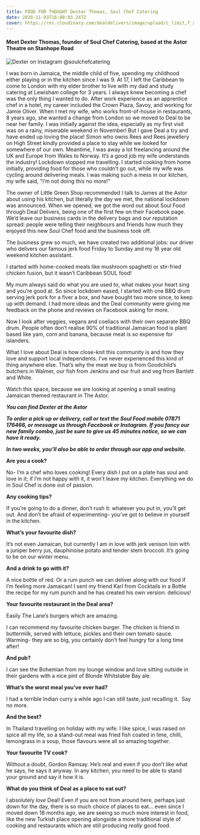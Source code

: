 ```yaml
---
title: FOOD FOR THOUGHT Dexter Thomas, Soul Chef Catering
date: 2020-11-03T16:08:03.247Z
cover: https://res.cloudinary.com/dealdelivers/image/upload/c_limit,f_auto,q_80,w_500/v1604420700/soulchef-catering_oktxcq.png
---
```

#### Meet Dexter Thomas, founder of Soul Chef Catering, based at the Astor Theatre on Stanhope Road

![](https://res.cloudinary.com/dealdelivers/image/upload/c_limit,f_auto,q_80,w_500/v1604420408/dexter-soulchef-catering_agxvew.jpg "Dexter on Instagram @soulchefcatering")

I was born in Jamaica, the middle child of five, spending my childhood either playing or in the kitchen since I was 9. At 17, I left the Caribbean to come to London with my elder brother to live with my dad and study catering at Lewisham college for 3 years. I always knew becoming a chef was the only thing I wanted to do. After work experience as an apprentice chef in a hotel, my career included the Crown Plaza, Savoy, and working for Jamie Oliver. When I met my wife, who works front-of-house in restaurants, 8 years ago, she wanted a change from London so we moved to Deal to be near her family. I was initially against the idea, especially as my first visit was on a rainy, miserable weekend in November! But I gave Deal a try and have ended up loving the place! Simon who owns Rees and Rees jewellery on High Street kindly provided a place to stay while we looked for somewhere of our own. Meantime, I was away a lot freelancing around the UK and Europe from Wales to Norway. It’s a good job my wife understands the industry! Lockdown stopped me travelling. I started cooking from home initially, providing food for those who couldn’t go out, while my wife was cycling around delivering meals. I was making such a mess in our kitchen, my wife said, "I’m not doing this no more!"

The owner of Little Green Shop recommended I talk to James at the Astor about using his kitchen, but literally the day we met, the national lockdown was announced. When we opened, we got the word out about Soul Food through Deal Delivers, being one of the first few on their Facebook page. We’d leave our business cards in the delivery bags and our reputation spread: people were telling their neighbours and friends how much they enjoyed this new Soul Chef food and the business took off.

The business grew so much, we have created two additional jobs: our driver who delivers our famous jerk food Friday to Sunday and my 16 year old weekend kitchen assistant.

I started with home-cooked meals like mushroom spaghetti or stir-fried chicken fusion, but it wasn’t Caribbean SOUL food!

My mum always said do what you are used to, what makes your heart sing and you’re good at. So since lockdown eased, I started with one BBQ drum serving jerk pork for a fiver a box, and have bought two more since, to keep up with demand. I had more ideas and the Deal community were giving me feedback on the phone and reviews on Facebook asking for more.

Now I look after veggies, vegans and coeliacs with their own separate BBQ drum. People often don’t realise 90% of traditional Jamaican food is plant based like yam, corn and banana, because meat is so expensive for islanders.

What I love about Deal is how close-knit this community is and how they love and support local independents. I’ve never experienced this kind of thing anywhere else. That’s why the meat we buy is from Goodchild’s butchers in Walmer, our fish from Jenkins and our fruit and veg from Bartlett and White.

Watch this space, because we are looking at opening a small seating Jamaican themed restaurant in The Astor.

***You can find Dexter at the Astor***

***To order a pick up or delivery, call or text the Soul Food mobile 07871 176466, or message us through Facebook or Instagram. If you fancy our new family combo, just be sure to give us 45 minutes notice, so we can have it ready.***

***In two weeks, you’ll also be able to order through our app and website.***

**Are you a cook?**

No- I’m a chef who loves cooking! Every dish I put on a plate has soul and love in it; if I’m not happy with it, it won’t leave my kitchen. Everything we do in Soul Chef is done out of passion.

**Any cooking tips?**

If you’re going to do a dinner, don’t rush it: whatever you put in, you’ll get out. And don’t be afraid of experimenting- you’ve got to believe in yourself in the kitchen.

**What’s your favourite dish?**

It’s not even Jamaican, but currently I am in love with jerk venison loin with a juniper berry jus, dauphinoise potato and tender stem broccoli. It’s going to be on our winter menu.

**And a drink to go with it?**

A nice bottle of red. Or a rum punch we can deliver along with our food if I’m feeling more Jamaican! I sent my friend Karl from Cocktails in a Bottle the recipe for my rum punch and he has created his own version: delicious!

**Your favourite restaurant in the Deal area?**

Easily The Lane’s burgers which are amazing.

I can recommend my favourite chicken burger. The chicken is friend in buttermilk, served with lettuce, pickles and their own tomato sauce. Warming- they are so big, you certainly don’t feel hungry for a long time after!

**And pub?**

I can see the Bohemian from my lounge window and love sitting outside in their gardens with a nice pint of Blonde Whitstable Bay ale.

**What’s the worst meal you’ve ever had?**

I had a terrible Indian curry a while ago I can still taste, just recalling it.  Say no more.

**And the best?**

In Thailand travelling on holiday with my wife. I like spice, I was raised on spice all my life, so a stand-out meal was fried fish coated in lime, chilli, lemongrass in a soup, those flavours were all so amazing together.

**Your favourite TV cook?**

Without a doubt, Gordon Ramsay. He’s real and even if you don’t like what he says, he says it anyway. In any kitchen, you need to be able to stand your ground and say it how it is.

**What do you think of Deal as a place to eat out?**

I absolutely *love* Deal! Even if you are not from around here, perhaps just down for the day, there is so much choice of places to eat… even since I moved down 18 months ago, we are seeing so much more interest in food, like the new Turkish place opening alongside a more traditional style of cooking and restaurants which are still producing *really* good food.